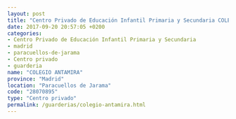 ```yaml
---
layout: post
title: "Centro Privado de Educación Infantil Primaria y Secundaria COLEGIO ANTAMIRA"
date: 2017-09-20 20:57:05 +0200
categories:
- Centro Privado de Educación Infantil Primaria y Secundaria
- madrid
- paracuellos-de-jarama
- Centro privado
- guarderia
name: "COLEGIO ANTAMIRA"
province: "Madrid"
location: "Paracuellos de Jarama"
code: "28070895"
type: "Centro privado"
permalink: /guarderias/colegio-antamira.html
---
```

